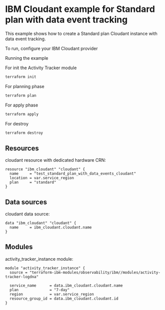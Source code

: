 # IBM Cloudant example for Standard plan with data event tracking

This example shows how to create a Standard plan Cloudant instance with data event tracking.

To run, configure your IBM Cloudant provider

Running the example

For init the Activity Tracker module

```sh
terraform init
```

For planning phase

```sh
terraform plan
```

For apply phase

```sh
terraform apply
```

For destroy

```sh
terraform destroy
```

## Resources

cloudant resource with dedicated hardware CRN:

```hcl
resource "ibm_cloudant" "cloudant" {
  name     = "test_standard_plan_with_data_events_cloudant"
  location = var.service_region
  plan     = "standard"
}
```

## Data sources

cloudant data source:

```hcl
data "ibm_cloudant" "cloudant" {
  name     = ibm_cloudant.cloudant.name
}
```

## Modules

activity_tracker_instance module:

```hcl
module "activity_tracker_instance" {
  source = "terraform-ibm-modules/observability/ibm//modules/activity-tracker-logdna"

  service_name      = data.ibm_cloudant.cloudant.name
  plan              = "7-day"
  region            = var.service_region
  resource_group_id = data.ibm_cloudant.cloudant.id
}
```
